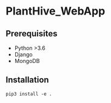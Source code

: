 # PlantHive_WebApp

## Prerequisites

- Python >3.6
- Django
- MongoDB

## Installation

```
pip3 install -e .
```

